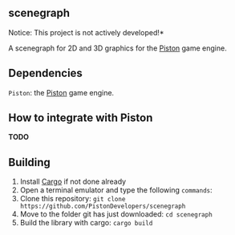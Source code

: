 scenegraph
-----------------

Notice: This project is not actively developed!*

A scenegraph for 2D and 3D graphics for the [Piston](https://github.com/PistonDevelopers/piston) game engine.

Dependencies
------------

`Piston`: the [Piston](https://github.com/PistonDevelopers/piston) game engine.

How to integrate with Piston
----------------------------

**TODO**

Building
--------
1. Install [Cargo](https://github.com/rust-lang/cargo) if not done already
2. Open a terminal emulator and type the following `commands`:
  1. Clone this repository: `git clone https://github.com/PistonDevelopers/scenegraph`
  2. Move to the folder git has just downloaded: `cd scenegraph`
  3. Build the library with cargo: `cargo build`

